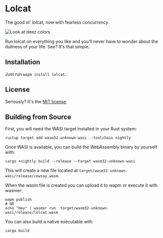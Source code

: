# Lolcat

The good ol' lolcat, now with fearless concurrency.

![Look at deez colors](https://github.com/wapm-packages/lolcat/raw/master/screenshot.png)

Run lolcat on everything you like and you'll never have to wonder about the dullness of your life. See? It's that simple.

## Installation

Just run `wapm install lolcat`.

## License

Seriously? It's the [MIT license](LICENSE).


## Building from Source

First, you will need the WASI target installed in your Rust system:

```shell
rustup target add wasm32-unknown-wasi --toolchain nightly
```

Once WASI is available, you can build the WebAssembly binary by yourself with:

```shell
cargo +nightly build --release --target wasm32-unknown-wasi
```

This will create a new file located at `target/wasm32-unknown-wasi/release/cowsay.wasm`.

When the wasm file is created you can upload it to wapm or execute it with wasmer:

```shell
wapm publish
# OR
echo "Hey" | wasmer run  target/wasm32-unknown-wasi/release/lolcat.wasm
```

You can also build a native executable with

```shell
cargo build
```